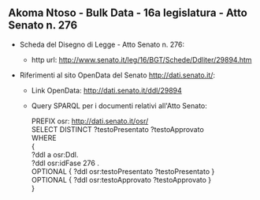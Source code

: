 ## Akoma Ntoso - Bulk Data - 16a legislatura - Atto Senato n. 276 ##

* Scheda del Disegno di Legge - Atto Senato n. 276:
	* http url: http://www.senato.it/leg/16/BGT/Schede/Ddliter/29894.htm

* Riferimenti al sito OpenData del Senato http://dati.senato.it/:
	* Link OpenData: http://dati.senato.it/ddl/29894
	* Query SPARQL per i documenti relativi all'Atto Senato:

        PREFIX osr: <http://dati.senato.it/osr/>  
		SELECT DISTINCT ?testoPresentato ?testoApprovato  
		WHERE  
		{  
		    ?ddl a osr:Ddl.  
		    ?ddl osr:idFase 276 .  
		    OPTIONAL { ?ddl osr:testoPresentato ?testoPresentato }  
		    OPTIONAL { ?ddl osr:testoApprovato ?testoApprovato }  
		}
		